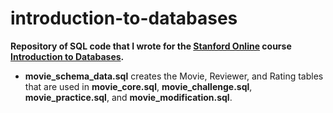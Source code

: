 introduction-to-databases
=========================
**Repository of SQL code that I wrote for the [Stanford Online](http://online.stanford.edu/) course [Introduction to Databases](https://class.stanford.edu/courses/Engineering/db/2014_1/about).**

- **movie_schema_data.sql** creates the Movie, Reviewer, and Rating tables that are used in **movie_core.sql**, **movie_challenge.sql**, **movie_practice.sql**, and **movie_modification.sql**.
